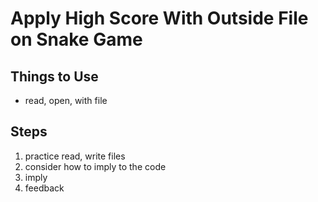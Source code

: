 # Apply High Score With Outside File on Snake Game

## Things to Use
- read, open, with file

## Steps
1. practice read, write files
2. consider how to imply to the code
3. imply
4. feedback